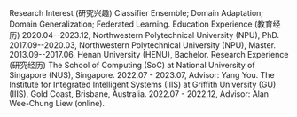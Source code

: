 Research Interest (研究兴趣)
Classifier Ensemble; Domain Adaptation; Domain Generalization; Federated Learning.
Education Experience (教育经历)
2020.04--2023.12, Northwestern Polytechnical University (NPU), PhD.
2017.09--2020.03, Northwestern Polytechnical University (NPU), Master.
2013.09--2017.06, Henan University (HENU), Bachelor.
Research Experience (研究经历)
The School of Computing (SoC) at National University of Singapore (NUS), Singapore.
2022.07 - 2023.07, Advisor: Yang You.
The Institute for Integrated Intelligent Systems (IIIS) at Griffith University (GU) (IIIS), Gold Coast, Brisbane, Australia.
2022.07 - 2022.12, Advisor: Alan Wee-Chung Liew (online).
